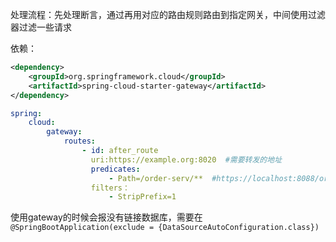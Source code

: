 处理流程：先处理断言，通过再用对应的路由规则路由到指定网关，中间使用过滤器过滤一些请求

依赖：
```xml
<dependency>
	<groupId>org.springframework.cloud</groupId>
	<artifactId>spring-cloud-starter-gateway</artifactId>
</dependency>
```

```yml title:application.yml
spring:
	cloud:
		gateway:
			routes:
				- id: after_route 
				  uri:https://example.org:8020  #需要转发的地址
				  predicates:
					  - Path=/order-serv/**  #https://localhost:8088/order-serv/order/add  路由到 https://example.org:8020/order-serv/order/add
				  filters：
					  - StripPrefix=1
```

使用gateway的时候会报没有链接数据库，需要在`@SpringBootApplication(exclude = {DataSourceAutoConfiguration.class})`











